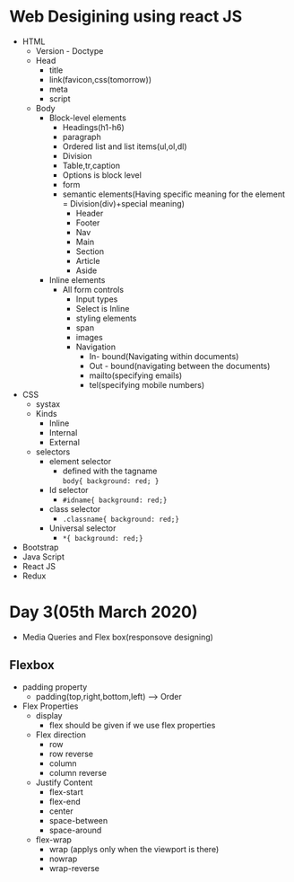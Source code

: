 # Web Desigining using react JS

- HTML
  - Version - Doctype
  - Head
    - title
    - link(favicon,css(tomorrow))
    - meta
    - script
  - Body
    - Block-level elements
      - Headings(h1-h6)
      - paragraph
      - Ordered list and list items(ul,ol,dl)
      - Division
      - Table,tr,caption
      - Options is block level
      - form
      - semantic elements(Having specific meaning for the element = Division(div)+special meaning)
        - Header
        - Footer
        - Nav
        - Main
        - Section
        - Article
        - Aside
    - Inline elements
      - All form controls
        - Input types
        - Select is Inline
        - styling elements
        - span
        - images
        - Navigation
          - In- bound(Navigating within documents)
          - Out - bound(navigating between the documents)
          - mailto(specifying emails)
          - tel(specifying mobile numbers)
- CSS
  - systax
  - Kinds
    - Inline
    - Internal
    - External
  - selectors
    - element selector
      - defined with the tagname  
        `body{ background: red; }`
    - Id selector
      - `#idname{ background: red;}`
    - class selector
      - `.classname{ background: red;}`
    - Universal selector
      - `*{ background: red;}`
- Bootstrap
- Java Script
- React JS
- Redux

# Day 3(05th March 2020)

- Media Queries and Flex box(responsove designing)

## Flexbox

- padding property
  - padding(top,right,bottom,left) --> Order
- Flex Properties
  - display
    - flex should be given if we use flex properties
  - Flex direction
    - row
    - row reverse
    - column
    - column reverse
  - Justify Content
    - flex-start
    - flex-end
    - center
    - space-between
    - space-around
  - flex-wrap
    - wrap (applys only when the viewport is there)
    - nowrap
    - wrap-reverse
